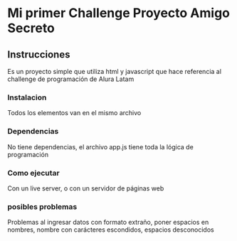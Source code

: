 <h1> Mi primer Challenge Proyecto Amigo Secreto</h1>

<h2> Instrucciones </h2>
<p> Es un proyecto simple que utiliza html y javascript que hace referencia al challenge de programación de Alura Latam</p>
<h3> Instalacion </h3>
<p> Todos los elementos van en el mismo archivo</p>
<h3> Dependencias </h3>
<p> No tiene dependencias, el archivo app.js tiene toda la lógica de programación </p>
<h3> Como ejecutar </h3>
<p> Con un live server, o con un servidor de páginas web </p>
<h3> posibles problemas </h3>
<p> Problemas al ingresar datos con formato extraño, poner espacios en nombres, nombre con carácteres escondidos, espacios desconocidos</p>


